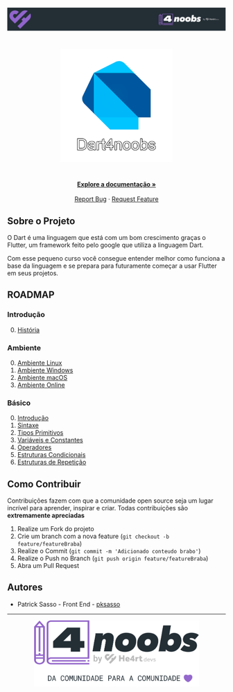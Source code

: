 <!-- Logo 4noobs -->

<p align="center">
  <a href="https://github.com/he4rt/4noobs" target="_blank">
    <img src="/.github/header_4noobs.svg">
  </a>
</p>

<!-- Title -->

<p align="center">
  <h1 align="center"><img src="/.github/dart4noobs.png" alt="Imagem da linguagem" width="260"></h1>
  
  <p align="center">
    <br />
    <a href="#ROADMAP"><strong>Explore a documentação »</strong></a>
    <br />
    <br />
    <a href="link-para-abrir-issue">Report Bug</a>
    ·
    <a href="link-para-abrir-issue">Request Feature</a>
  </p>
</p>
    
 <!-- ABOUT THE PROJECT -->

## Sobre o Projeto

O Dart é uma linguagem que está com um bom crescimento graças o Flutter, um framework feito pelo google que utiliza a linguagem Dart.

Com esse pequeno curso você consegue entender melhor como funciona a base da linguagem e se prepara para futuramente começar a usar Flutter em seus projetos.

<!-- ROADMAP OF PROJECT -->

## ROADMAP

### Introdução

0. [História](00-Introducao/0-Historia.md)

### Ambiente

0. [Ambiente Linux](01-Ambiente/0-AmbienteLinux.md)
1. [Ambiente Windows](01-Ambiente/1-AmbienteWindows.md)
2. [Ambiente macOS](01-Ambiente/2-AmbienteMacOS.md)
3. [Ambiente Online](01-Ambiente/3-AmbienteOnline.md)

### Básico

0. [Introdução](02-Basico/00-Introdução.md)
1. [Sintaxe](02-Basico/01-Sintaxe.md)
2. [Tipos Primitivos](02-Basico/02-TiposPrimitivos.md)
3. [Variáveis e Constantes](02-Basico/03-VariáveisEConstantes.md)
4. [Operadores](02-Basico/04-Operadores.md)
5. [Estruturas Condicionais](02-Basico/05-EstruturasCondicionais.md)
6. [Estruturas de Repetição](02-Basico/06-EstruturarDeRepetição.md)

<!-- CONTRIBUTING -->

## Como Contribuir

Contribuições fazem com que a comunidade open source seja um lugar incrível para aprender, inspirar e criar. Todas contribuições
são **extremamente apreciadas**

1. Realize um Fork do projeto
2. Crie um branch com a nova feature (`git checkout -b feature/featureBraba`)
3. Realize o Commit (`git commit -m 'Adicionado conteudo brabo'`)
4. Realize o Push no Branch (`git push origin feature/featureBraba`)
5. Abra um Pull Request

## Autores

- Patrick Sasso - Front End - [pksasso](https://github.com/pksasso)

---

<p align="center">
  <a href="https://github.com/he4rt/4noobs" target="_blank">
    <img src="/.github/footer_4noobs.svg" width="380">
  </a>
</p>
